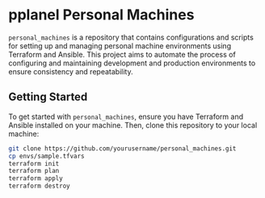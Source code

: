 # pplanel Personal Machines

`personal_machines` is a repository that contains configurations and scripts for setting up and managing personal machine environments using Terraform and Ansible. This project aims to automate the process of configuring and maintaining development and production environments to ensure consistency and repeatability.

## Getting Started

To get started with `personal_machines`, ensure you have Terraform and Ansible installed on your machine. 
Then, clone this repository to your local machine:
```bash
git clone https://github.com/yourusername/personal_machines.git
cp envs/sample.tfvars
terraform init
terraform plan
terraform apply
terraform destroy
